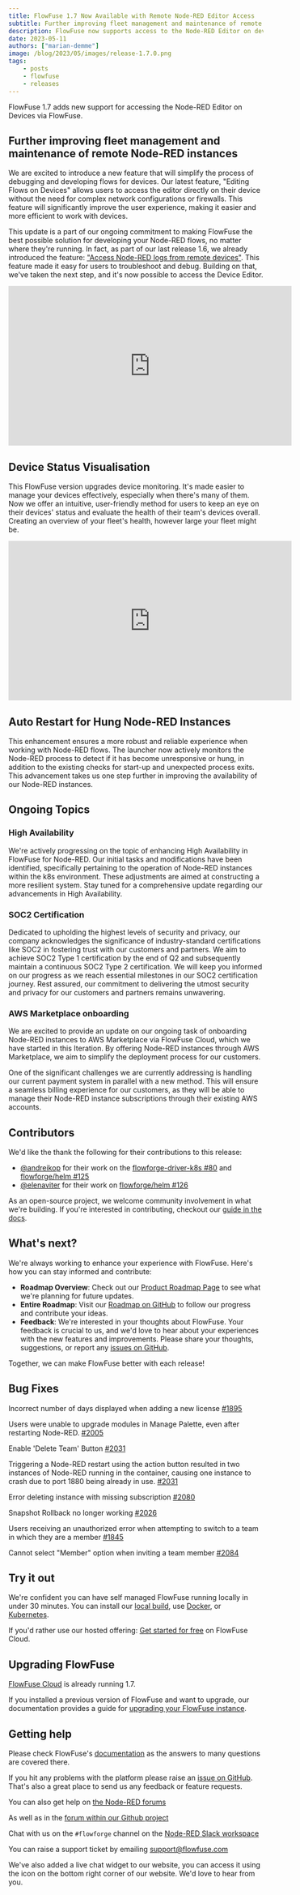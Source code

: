 ```yaml
---
title: FlowFuse 1.7 Now Available with Remote Node-RED Editor Access
subtitle: Further improving fleet management and maintenance of remote Node-RED instances
description: FlowFuse now supports access to the Node-RED Editor on devices
date: 2023-05-11 
authors: ["marian-demme"]
image: /blog/2023/05/images/release-1.7.0.png
tags:
    - posts
    - flowfuse
    - releases
---
```


FlowFuse 1.7 adds new support for accessing the Node-RED Editor on Devices via FlowFuse.

<!--more-->

## Further improving fleet management and maintenance of remote Node-RED instances

We are excited to introduce a new feature that will simplify the process of debugging and developing flows for devices. Our latest feature, "Editing Flows on Devices" allows users to access the editor directly on their device without the need for complex network configurations or firewalls. This feature will significantly improve the user experience, making it easier and more efficient to work with devices.

This update is a part of our ongoing commitment to making FlowFuse the best possible solution for developing your Node-RED flows, no matter where they're running. In fact, as part of our last release 1.6, we already introduced the feature: ["Access Node-RED logs from remote devices"](../../04/flowforge-1-6-released/#access-node-red-logs-from-remote-devices). This feature made it easy for users to troubleshoot and debug. Building on that, we've taken the next step, and it's now possible to access the Device Editor.

<iframe width="560" height="315" src="https://www.youtube.com/embed/zS6P3RR86vE" title="YouTube video player" frameborder="0" allow="accelerometer; autoplay; clipboard-write; encrypted-media; gyroscope; picture-in-picture" allowfullscreen></iframe>

## Device Status Visualisation

This FlowFuse version upgrades device monitoring. It's made easier to manage your devices effectively, especially when there's many of them. Now we offer an intuitive, user-friendly method for users to keep an eye on their devices' status and evaluate the health of their team's devices overall. Creating an overview of your fleet's health, however large your fleet might be.

<iframe width="560" height="315" src="https://www.youtube.com/embed/S--viuPhrS8" title="YouTube video player" frameborder="0" allow="accelerometer; autoplay; clipboard-write; encrypted-media; gyroscope; picture-in-picture" allowfullscreen></iframe>

## Auto Restart for Hung Node-RED Instances

This enhancement ensures a more robust and reliable experience when working with Node-RED flows. The launcher now actively monitors the Node-RED process to detect if it has become unresponsive or hung, in addition to the existing checks for start-up and unexpected process exits. This advancement takes us one step further in improving the availability of our Node-RED instances.

## Ongoing Topics

### High Availability

We're actively progressing on the topic of enhancing High Availability in FlowFuse for Node-RED. Our initial tasks and modifications have been identified, specifically pertaining to the operation of Node-RED instances within the k8s environment. These adjustments are aimed at constructing a more resilient system. Stay tuned for a comprehensive update regarding our advancements in High Availability.

### SOC2 Certification

Dedicated to upholding the highest levels of security and privacy, our company acknowledges the significance of industry-standard certifications like SOC2 in fostering trust with our customers and partners. We aim to achieve SOC2 Type 1 certification by the end of Q2 and subsequently maintain a continuous SOC2 Type 2 certification. We will keep you informed on our progress as we reach essential milestones in our SOC2 certification journey. Rest assured, our commitment to delivering the utmost security and privacy for our customers and partners remains unwavering.

### AWS Marketplace onboarding

We are excited to provide an update on our ongoing task of onboarding Node-RED instances to AWS Marketplace via FlowFuse Cloud, which we have started in this Iteration. By offering Node-RED instances through AWS Marketplace, we aim to simplify the deployment process for our customers.

One of the significant challenges we are currently addressing is handling our current payment system in parallel with a new method. This will ensure a seamless billing experience for our customers, as they will be able to manage their Node-RED instance subscriptions through their existing AWS accounts.

## Contributors
We'd like the thank the following for their contributions to this release:

- [@andreikop](https://github.com/andreikop) for their work on the [flowforge-driver-k8s #80](https://github.com/FlowFuse/flowforge-driver-k8s/pull/80) and [flowforge/helm #125](https://github.com/FlowFuse/helm/pull/125)
- [@elenaviter](https://github.com/elenaviter) for their work on [flowforge/helm #126](https://github.com/FlowFuse/helm/pull/126)

As an open-source project, we welcome community involvement in what we're building. If you're interested in contributing, checkout our [guide in the docs](/docs/contribute/).

## What's next?

We're always working to enhance your experience with FlowFuse. Here's how you can stay informed and contribute:

- **Roadmap Overview**: Check out our [Product Roadmap Page](/product/roadmap/) to see what we're planning for future updates.
- **Entire Roadmap**: Visit our [Roadmap on GitHub](https://github.com/orgs/flowforge/projects/5) to follow our progress and contribute your ideas.
- **Feedback**: We're interested in your thoughts about FlowFuse. Your feedback is crucial to us, and we'd love to hear about your experiences with the new features and improvements. Please share your thoughts, suggestions, or report any [issues on GitHub](https://github.com/FlowFuse/flowforge/issues/new/choose). 

Together, we can make FlowFuse better with each release!

## Bug Fixes

Incorrect number of days displayed when adding a new license [#1895](https://github.com/FlowFuse/flowforge/issues/1895)

Users were unable to upgrade modules in Manage Palette, even after restarting Node-RED. [#2005](https://github.com/FlowFuse/flowforge/issues/2005)

Enable 'Delete Team' Button [#2031](https://github.com/FlowFuse/flowforge/issues/2031)

Triggering a Node-RED restart using the action button resulted in two instances of Node-RED running in the container, causing one instance to crash due to port 1880 being already in use. [#2031](https://github.com/FlowFuse/flowforge/issues/1860)

Error deleting instance with missing subscription [#2080](https://github.com/FlowFuse/flowforge/issues/2080)

Snapshot Rollback no longer working [#2026](https://github.com/FlowFuse/flowforge/issues/2026)

Users receiving an unauthorized error when attempting to switch to a team in which they are a member [#1845](https://github.com/FlowFuse/flowforge/issues/1845)

Cannot select "Member" option when inviting a team member [#2084](https://github.com/FlowFuse/flowforge/issues/2084)

## Try it out

We're confident you can have self managed FlowFuse running locally in under 30 minutes.
You can install our [local build](/docs/install/local/), use [Docker](/docs/install/docker/), or [Kubernetes](/docs/install/kubernetes/).

If you'd rather use our hosted offering: [Get started for free](https://app.flowforge.com/account/create) on FlowFuse Cloud.

## Upgrading FlowFuse

[FlowFuse Cloud](https://app.flowforge.com) is already running 1.7.

If you installed a previous version of FlowFuse and want to upgrade, our documentation provides a
guide for [upgrading your FlowFuse instance](/docs/upgrade/).

## Getting help

Please check FlowFuse's [documentation](/docs/) as the answers to many questions are covered there.

If you hit any problems with the platform please raise an [issue on GitHub](https://github.com/FlowFuse/flowforge/issues).
That's also a great place to send us any feedback or feature requests.

You can also get help on [the Node-RED forums](https://discourse.nodered.org/)

As well as in the [forum within our Github project](https://github.com/FlowFuse/flowforge/discussions)

Chat with us on the `#flowforge` channel on the [Node-RED Slack workspace](https://nodered.org/slack)

You can raise a support ticket by emailing [support@flowfuse.com](mailto:support@flowfuse.com)

We've also added a live chat widget to our website, you can access it using the icon on the bottom right corner of our website. We'd love to hear from you.
